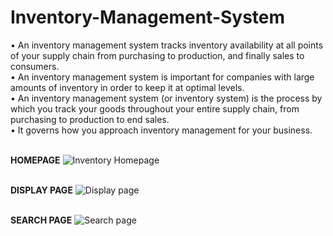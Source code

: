 # Inventory-Management-System <br>
• An inventory management system tracks inventory availability at all points of your supply chain from purchasing to production, and finally sales to consumers. <br>
• An inventory management system is important for companies with large amounts of inventory in order to keep it at optimal levels.<br>
• An inventory management system (or inventory system) is the process by which you track your goods throughout your entire supply chain, from purchasing to production to end sales.<br>
• It governs how you approach inventory management for your business.<br><br>

**HOMEPAGE**
![Inventory Homepage](https://github.com/akku9654/Inventory-Management-System/assets/112573138/a790f86b-e5c4-40b4-9ebf-68ec8c8b93b7)
<br><br>

**DISPLAY PAGE**
![Display page](https://github.com/akku9654/Inventory-Management-System/assets/112573138/f3a221fc-440e-4022-8568-e62bb5db606f)
<br><br>

**SEARCH PAGE**
![Search page](https://github.com/akku9654/Inventory-Management-System/assets/112573138/deb955e8-b549-4fe7-9acd-c9540f587892)
